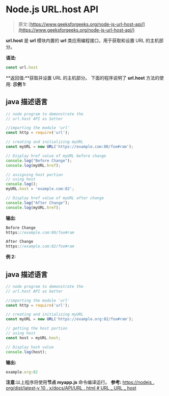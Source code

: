 # Node.js URL.host API

> 原文:[https://www.geeksforgeeks.org/node-js-url-host-api/](https://www.geeksforgeeks.org/node-js-url-host-api/)

**url.host** 是 **url** 模块内置的 **url** 类应用编程接口，用于获取和设置 URL 的主机部分。

**语法:**

```js
const url.host
```

**返回值:**获取并设置 URL 的主机部分。
下面的程序说明了 **url.host** 方法的使用:
**示例 1:**

## java 描述语言

```js
// node program to demonstrate the 
// url.host API as Setter 

//importing the module 'url'
const http = require('url');

// creating and initializing myURL
const myURL = new URL('https://example.com:80/foo#ram');

// Display href value of myURL before change
console.log("Before Change");
console.log(myURL.href);

// assigning host portion
// using host
console.log();
myURL.host = 'example.com:82';

// Display href value of myURL after change
console.log("After Change");
console.log(myURL.href);
```

**输出**:

```js
Before Change
https://example.com:80/foo#ram

After Change
https://example.com:82/foo#ram
```

**例 2:**

## java 描述语言

```js
// node program to demonstrate the 
// url.host API as Getter 

//importing the module 'url'
const http = require('url');

// creating and initializing myURL
const myURL = new URL('https://example.org:82/foo#ram');

// getting the host portion
// using host
const host = myURL.host;

// Display hash value 
console.log(host);
```

**输出:**

```js
example.org:82
```

**注意**:以上程序将使用**节点 myapp.js** 命令编译运行。
**参考:**
[https://nodejs . org/dist/latest-v 10 . x/docs/API/URL . html # URL _ URL _ host](https://nodejs.org/dist/latest-v10.x/docs/api/url.html#url_url_host)